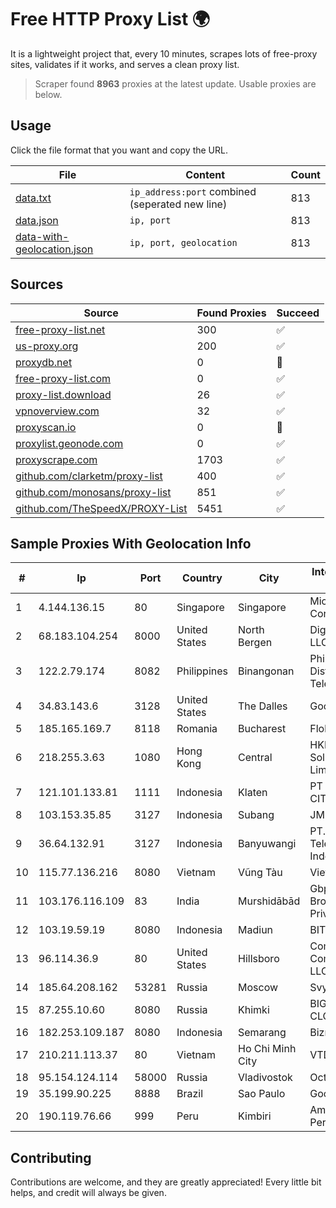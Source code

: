 
# Free HTTP Proxy List 🌍

It is a lightweight project that, every 10 minutes, scrapes lots of free-proxy sites, validates if it works, and serves a clean proxy list.


> Scraper found **8963** proxies at the latest update. Usable proxies are below.

## Usage

Click the file format that you want and copy the URL.


|File|Content|Count|
|----|-------|-----|
|[data.txt](https://raw.githubusercontent.com/themiralay/Proxy-List-World/master/data.txt)|`ip_address:port` combined (seperated new line)|813|
|[data.json](https://raw.githubusercontent.com/themiralay/Proxy-List-World/master/data.json)|`ip, port`|813|
|[data-with-geolocation.json](https://raw.githubusercontent.com/themiralay/Proxy-List-World/master/data-with-geolocation.json)|`ip, port, geolocation`|813|

## Sources

|Source|Found Proxies|Succeed|
|------|-------------|-------|
|[free-proxy-list.net](https://free-proxy-list.net)|300|✅|
|[us-proxy.org](https://www.us-proxy.org)|200|✅|
|[proxydb.net](http://proxydb.net)|0|🚫|
|[free-proxy-list.com](https://free-proxy-list.com/?page=&port=&type%5B%5D=http&type%5B%5D=https&up_time=0&search=Search)|0|✅|
|[proxy-list.download](https://www.proxy-list.download/HTTP)|26|✅|
|[vpnoverview.com](https://vpnoverview.com/privacy/anonymous-browsing/free-proxy-servers)|32|✅|
|[proxyscan.io](https://www.proxyscan.io)|0|🚫|
|[proxylist.geonode.com](https://proxylist.geonode.com/api/proxy-list?limit=300&page=1&sort_by=lastChecked&sort_type=desc&protocols=http,https)|0|✅|
|[proxyscrape.com](https://api.proxyscrape.com/v2/?request=displayproxies&protocol=http&timeout=10000&country=all&ssl=all&anonymity=all)|1703|✅|
|[github.com/clarketm/proxy-list](https://raw.githubusercontent.com/clarketm/proxy-list/master/proxy-list-raw.txt)|400|✅|
|[github.com/monosans/proxy-list](https://raw.githubusercontent.com/monosans/proxy-list/main/proxies/http.txt)|851|✅|
|[github.com/TheSpeedX/PROXY-List](https://raw.githubusercontent.com/TheSpeedX/PROXY-List/master/http.txt)|5451|✅|


## Sample Proxies With Geolocation Info

|#|Ip|Port|Country|City|Internet Service Provider|
|-|--|----|-------|----|-------------------------|
|1|4.144.136.15|80|Singapore|Singapore|Microsoft Corporation|
|2|68.183.104.254|8000|United States|North Bergen|DigitalOcean, LLC|
|3|122.2.79.174|8082|Philippines|Binangonan|Philippine Long Distance Telephone Co.|
|4|34.83.143.6|3128|United States|The Dalles|Google LLC|
|5|185.165.169.7|8118|Romania|Bucharest|Flokinet Ltd|
|6|218.255.3.63|1080|Hong Kong|Central|HKBN Enterprise Solutions HK Limited|
|7|121.101.133.81|1111|Indonesia|Klaten|PT SELARAS CITRA TERABIT|
|8|103.153.35.85|3127|Indonesia|Subang|JMExpress|
|9|36.64.132.91|3127|Indonesia|Banyuwangi|PT. Telekomunikasi Indonesia|
|10|115.77.136.216|8080|Vietnam|Vũng Tàu|Viettel Group|
|11|103.176.116.109|83|India|Murshidābād|Gbpl Global Broadband Private Limited|
|12|103.19.59.19|8080|Indonesia|Madiun|BITSNET|
|13|96.114.36.9|80|United States|Hillsboro|Comcast Cable Communications, LLC|
|14|185.64.208.162|53281|Russia|Moscow|Svyazist LLC|
|15|87.255.10.60|8080|Russia|Khimki|BIG TELECOM CLOSED JSC|
|16|182.253.109.187|8080|Indonesia|Semarang|Biznet Metronet|
|17|210.211.113.37|80|Vietnam|Ho Chi Minh City|VTDC|
|18|95.154.124.114|58000|Russia|Vladivostok|Octopusnet LTD|
|19|35.199.90.225|8888|Brazil|Sao Paulo|Google LLC|
|20|190.119.76.66|999|Peru|Kimbiri|America Movil Peru S.A.C.|



## Contributing

Contributions are welcome, and they are greatly appreciated! Every
little bit helps, and credit will always be given.

